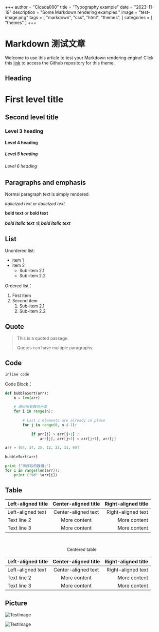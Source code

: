 +++
author = "Cicada000"
title = "Typography example"
date = "2023-11-19"
description = "Some Markdown rendering examples."
image = "test-image.png"
tags = [
    "markdown",
    "css",
    "html",
    "themes",
]
categories = [
    "themes"
]
+++

# Markdown 测试文章

Welcome to use this article to test your Markdown rendering engine! Click this [link](https://github.com/Cicada000/Hugo-Theme-Seiheki-Template) to access the Github repository for this theme.

## Heading

# First level title
## Second level title
### Level 3 heading
#### Level 4 heading
##### Level 5 heading
###### Level 6 heading

## Paragraphs and emphasis

Normal paragraph text is simply rendered.

*italicized text* or _italicized text_

**bold text** or __bold text__

***bold italic text*** 或 ___bold italic text___

## List

Unordered list:

- item 1
- item 2
  - Sub-item 2.1
  - Sub-item 2.2

Ordered list：

1. First item
2. Second item
   1. Sub-item 2.1
   2. Sub-item 2.2

## Quote

> This is a quoted passage.
>
> Quotes can have multiple paragraphs.

## Code

`inline code`

Code Block：

```python
def bubbleSort(arr):
    n = len(arr)
 
    # 遍历所有数组元素
    for i in range(n):
 
        # Last i elements are already in place
        for j in range(0, n-i-1):
 
            if arr[j] > arr[j+1] :
                arr[j], arr[j+1] = arr[j+1], arr[j]
 
arr = [64, 34, 25, 12, 22, 11, 90]
 
bubbleSort(arr)
 
print ("排序后的数组:")
for i in range(len(arr)):
    print ("%d" %arr[i])
```

## Table

| Left-aligned title | Center-aligned title | Right-aligned title |
|:----------------|:-------------:|----------------:|
| Left-aligned text | Center-aligned text | Right-aligned text |
| Text line 2 | More content | More content |
| Text line 3 | More content | More content |

<br>

<center>

Centered table

| Left-aligned title | Center-aligned title | Right-aligned title |
|:----------------|:-------------:|----------------:|
| Left-aligned text | Center-aligned text | Right-aligned text |
| Text line 2 | More content | More content |
| Text line 3 | More content | More content |

</center>

## Picture

![TestImage](https://via.placeholder.com/150)

![TestImage](https://via.placeholder.com/500)